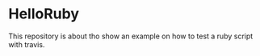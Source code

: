 # HelloRuby

This repository is about tho show an example on how to test a ruby script with travis.
